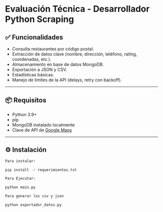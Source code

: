 # Evaluación Técnica - Desarrollador Python Scraping 


## ✅ Funcionalidades
- Consulta restaurantes por código postal.
- Extracción de datos clave (nombre, dirección, teléfono, rating, coordenadas, etc.).
- Almacenamiento en base de datos MongoDB.
- Exportación a JSON y CSV.
- Estadísticas básicas.
- Manejo de límites de la API (delays, retry con backoff).

---

## 📦 Requisitos

- Python 3.9+
- pip
- MongoDB instalado localmente
- Clave de API de [Google Maps](https://console.cloud.google.com/)

---

## ⚙️ Instalación

```bash
Para instalar:

pip install -r requerimientos.txt

Para Ejecutar:

python main.py

Para generar los csv y json 

python exportador_datos.py

